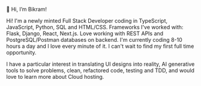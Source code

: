 👋 Hi, I’m Bikram!

Hi! I'm a newly minted Full Stack Developer coding in TypeScript, JavaScript, Python, SQL and HTML/CSS. Frameworks I've worked with: Flask, Django, React, Next.js. Love working with REST APIs and PostgreSQL/Postman databases on backend. I'm currently coding 8-10 hours a day and I love every minute of it. I can't wait to find my first full time opportunity.

I have a particular interest in translating UI designs into reality, AI generative tools to solve problems, clean, refactored code, testing and TDD, and would love to learn more about Cloud hosting.



